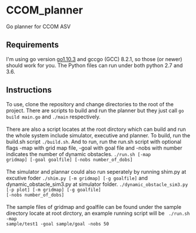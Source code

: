 # CCOM_planner
Go planner for CCOM ASV

## Requirements
I'm using go version <a href="https://golang.org/dl/">go1.10.3</a> and gccgo (GCC) 8.2.1, so those (or newer) should work for you.
The Python files can run under both python 2.7 and 3.6.

## Instructions
To use, clone the repository and change directories to the root of the project. 
There are scripts to build and run the planner but they just call <code>go build main.go</code> and <code>./main</code> respectively.
</br></br>
There are also a script locates at the root dirctory which can build and run the whole system include simulator, executive and planner. To build, run the build.sh script <code>./build.sh</code>. And to run, run the run.sh script with optional flags -map with grid map file, -goal with goal file and -nobs with number indicates the number of dynamic obstacles. <code>./run.sh [-map gridmap] [-goal goalfile] [-nobs number_of_dobs]</code></br></br>
The simulator and plannar could also run seperately by running shim.py at excutive foder  <code>./shim.py [-m gridmap] [-g goalfile]</code> and dynamic_obstacle_sim3.py at simulator folder. <code>./dynamic_obstacle_sim3.py [-p plot] [-m gridmap] [-g goalfile] [-nobs number_of_dobs]</code> </br></br>
The sample files of gridmap and goalfile can be found under the sample directory locate at root dirctory, an example running script will be <code> ./run.sh -map sample/test1 -goal sample/goal -nobs 50 </code>
